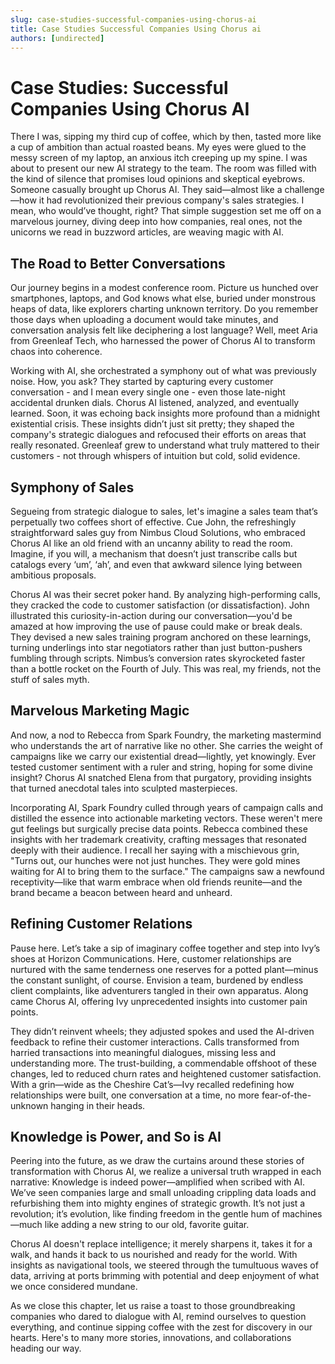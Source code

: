 ```yaml
---
slug: case-studies-successful-companies-using-chorus-ai
title: Case Studies Successful Companies Using Chorus ai
authors: [undirected]
---
```



# Case Studies: Successful Companies Using Chorus AI

There I was, sipping my third cup of coffee, which by then, tasted more like a cup of ambition than actual roasted beans. My eyes were glued to the messy screen of my laptop, an anxious itch creeping up my spine. I was about to present our new AI strategy to the team. The room was filled with the kind of silence that promises loud opinions and skeptical eyebrows. Someone casually brought up Chorus AI. They said—almost like a challenge—how it had revolutionized their previous company's sales strategies. I mean, who would’ve thought, right? That simple suggestion set me off on a marvelous journey, diving deep into how companies, real ones, not the unicorns we read in buzzword articles, are weaving magic with AI.

## The Road to Better Conversations

Our journey begins in a modest conference room. Picture us hunched over smartphones, laptops, and God knows what else, buried under monstrous heaps of data, like explorers charting unknown territory. Do you remember those days when uploading a document would take minutes, and conversation analysis felt like deciphering a lost language? Well, meet Aria from Greenleaf Tech, who harnessed the power of Chorus AI to transform chaos into coherence. 

Working with AI, she orchestrated a symphony out of what was previously noise. How, you ask? They started by capturing every customer conversation - and I mean every single one - even those late-night accidental drunken dials. Chorus AI listened, analyzed, and eventually learned. Soon, it was echoing back insights more profound than a midnight existential crisis. These insights didn’t just sit pretty; they shaped the company's strategic dialogues and refocused their efforts on areas that really resonated. Greenleaf grew to understand what truly mattered to their customers - not through whispers of intuition but cold, solid evidence.

## Symphony of Sales

Segueing from strategic dialogue to sales, let's imagine a sales team that’s perpetually two coffees short of effective. Cue John, the refreshingly straightforward sales guy from Nimbus Cloud Solutions, who embraced Chorus AI like an old friend with an uncanny ability to read the room. Imagine, if you will, a mechanism that doesn’t just transcribe calls but catalogs every ‘um’, ‘ah’, and even that awkward silence lying between ambitious proposals.

Chorus AI was their secret poker hand. By analyzing high-performing calls, they cracked the code to customer satisfaction (or dissatisfaction). John illustrated this curiosity-in-action during our conversation—you'd be amazed at how improving the use of pause could make or break deals. They devised a new sales training program anchored on these learnings, turning underlings into star negotiators rather than just button-pushers fumbling through scripts. Nimbus’s conversion rates skyrocketed faster than a bottle rocket on the Fourth of July. This was real, my friends, not the stuff of sales myth.

## Marvelous Marketing Magic

And now, a nod to Rebecca from Spark Foundry, the marketing mastermind who understands the art of narrative like no other. She carries the weight of campaigns like we carry our existential dread—lightly, yet knowingly. Ever tested customer sentiment with a ruler and string, hoping for some divine insight? Chorus AI snatched Elena from that purgatory, providing insights that turned anecdotal tales into sculpted masterpieces.

Incorporating AI, Spark Foundry culled through years of campaign calls and distilled the essence into actionable marketing vectors. These weren't mere gut feelings but surgically precise data points. Rebecca combined these insights with her trademark creativity, crafting messages that resonated deeply with their audience. I recall her saying with a mischievous grin, "Turns out, our hunches were not just hunches. They were gold mines waiting for AI to bring them to the surface." The campaigns saw a newfound receptivity—like that warm embrace when old friends reunite—and the brand became a beacon between heard and unheard.

## Refining Customer Relations

Pause here. Let’s take a sip of imaginary coffee together and step into Ivy’s shoes at Horizon Communications. Here, customer relationships are nurtured with the same tenderness one reserves for a potted plant—minus the constant sunlight, of course. Envision a team, burdened by endless client complaints, like adventurers tangled in their own apparatus. Along came Chorus AI, offering Ivy unprecedented insights into customer pain points.

They didn’t reinvent wheels; they adjusted spokes and used the AI-driven feedback to refine their customer interactions. Calls transformed from harried transactions into meaningful dialogues, missing less and understanding more. The trust-building, a commendable offshoot of these changes, led to reduced churn rates and heightened customer satisfaction. With a grin—wide as the Cheshire Cat’s—Ivy recalled redefining how relationships were built, one conversation at a time, no more fear-of-the-unknown hanging in their heads.

## Knowledge is Power, and So is AI

Peering into the future, as we draw the curtains around these stories of transformation with Chorus AI, we realize a universal truth wrapped in each narrative: Knowledge is indeed power—amplified when scribed with AI. We’ve seen companies large and small unloading crippling data loads and refurbishing them into mighty engines of strategic growth. It’s not just a revolution; it’s evolution, like finding freedom in the gentle hum of machines—much like adding a new string to our old, favorite guitar.

Chorus AI doesn't replace intelligence; it merely sharpens it, takes it for a walk, and hands it back to us nourished and ready for the world. With insights as navigational tools, we steered through the tumultuous waves of data, arriving at ports brimming with potential and deep enjoyment of what we once considered mundane.

As we close this chapter, let us raise a toast to those groundbreaking companies who dared to dialogue with AI, remind ourselves to question everything, and continue sipping coffee with the zest for discovery in our hearts. Here's to many more stories, innovations, and collaborations heading our way.